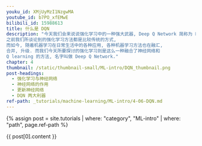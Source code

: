 ```yaml
---
youku_id: XMjUyMzI1NzgwMA
youtube_id: b7PO_xfEMwE
bilibili_id: 15988613
title: 什么是 DQN
description: "今天我们会来说说强化学习中的一种强大武器, Deep Q Network 简称为 DQN. Google Deep mind 团队就是靠着这 DQN 使计算机玩电动玩得比我们还厉害.
之前我们所谈论到的强化学习方法都是比较传统的方式,
而如今, 随着机器学习在日常生活中的各种应用, 各种机器学习方法也在融汇,
合并, 升级. 而我们今天所要探讨的强化学习则是这么一种融合了神经网络和
Q learning 的方法, 名字叫做 Deep Q Network."
chapter: 4
thumbnail: /static/thumbnail-small/ML-intro/DQN_thumbnail.png
post-headings:
  - 强化学习与神经网络
  - 神经网络的作用
  - 更新神经网络
  - DQN 两大利器
ref-path: _tutorials/machine-learning/ML-intro/4-06-DQN.md
---
```



{% assign post = site.tutorials | where: "category", "ML-intro" | where: "path", page.ref-path %}

{{ post[0].content }}
